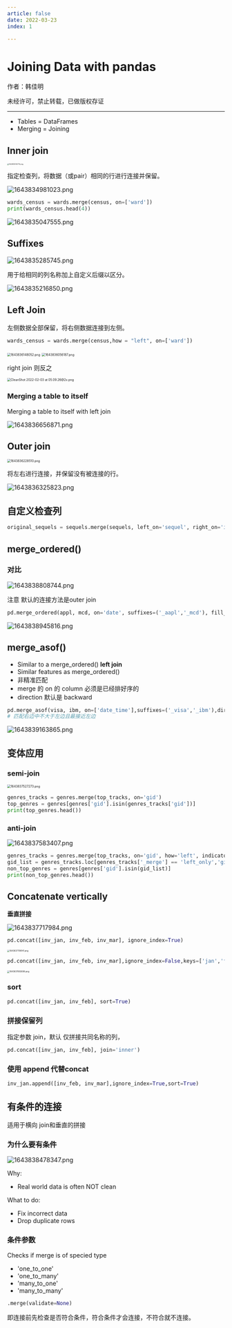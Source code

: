 ```yaml
---
article: false
date: 2022-03-23
index: 1

---
```


# Joining Data with pandas

作者：韩佳明

未经许可，禁止转载，已做版权存证

------

- Tables = DataFrames
- Merging = Joining

## Inner join

<img src="https://pic.hanjiaming.com.cn/2022/02/03/443f1ec136655.png" alt="1643835100715.png" style="zoom: 25%;" />

指定检查列，将数据（或pair）相同的行进行连接并保留。

![1643834981023.png](https://pic.hanjiaming.com.cn/2022/02/03/812d4308c5135.png)

```python
wards_census = wards.merge(census, on=['ward'])
print(wards_census.head(4))
```

![1643835047555.png](https://pic.hanjiaming.com.cn/2022/02/03/69b14c0e2ed60.png)

## Suffixes

![1643835285745.png](https://pic.hanjiaming.com.cn/2022/02/03/840fac9cdcc80.png)

用于给相同的列名称加上自定义后缀以区分。

![1643835216850.png](https://pic.hanjiaming.com.cn/2022/02/03/aacae5f5bb6c0.png)

## Left Join

左侧数据全部保留，将右侧数据连接到左侧。

```python
wards_census = wards.merge(census,how = "left", on=['ward'])
```

<img src="https://pic.hanjiaming.com.cn/2022/02/03/1333c517c6827.png" alt="1643836148052.png" style="zoom:50%;" />

<img src="https://pic.hanjiaming.com.cn/2022/02/03/21ad295fc8b2d.png" alt="1643836056187.png" style="zoom:50%;" />

right join 则反之

<img src="https://pic.hanjiaming.com.cn/2022/02/03/e0f3a698c0247.png" alt="CleanShot 2022-02-03 at 05.09.26@2x.png" style="zoom:50%;" />

### Merging a table to itself

Merging a table to itself with left join

![1643836656871.png](https://pic.hanjiaming.com.cn/2022/02/03/446fffe656d0c.png)

## Outer join

<img src="https://pic.hanjiaming.com.cn/2022/02/03/fdc2972e2480f.png" alt="1643836228510.png" style="zoom:50%;" />

将左右进行连接，并保留没有被连接的行。

![1643836325823.png](https://pic.hanjiaming.com.cn/2022/02/03/f1bf80262bc7a.png)

## 自定义检查列

```python
original_sequels = sequels.merge(sequels, left_on='sequel', right_on='id', suffixes=('_org','_seq'))
```

## merge_ordered()

### 对比

![1643838808744.png](https://pic.hanjiaming.com.cn/2022/02/03/5c5964f95ec59.png)

注意 默认的连接方法是outer join

```python
pd.merge_ordered(appl, mcd, on='date', suffixes=('_aapl','_mcd'), fill_method='ffill') # 指定空数据是用前一个值
```

![1643838945816.png](https://pic.hanjiaming.com.cn/2022/02/03/c0f11351a6077.png)

## merge_asof()

- Similar to a merge_ordered() **left join**
- Similar features as merge_ordered()
- 非精准匹配
- merge 的 on 的 column 必须是已经排好序的
- direction 默认是 backward

```python
pd.merge_asof(visa, ibm, on=['date_time'],suffixes=('_visa','_ibm'),direction='forward')
# 匹配右边中不大于左边且最接近左边
```

![1643839163865.png](https://pic.hanjiaming.com.cn/2022/02/03/cd870c6068163.png)

## 变体应用

### semi-join

<img src="https://pic.hanjiaming.com.cn/2022/02/03/16a6c08f7cbee.png" alt="1643837527273.png" style="zoom:50%;" />

```python
genres_tracks = genres.merge(top_tracks, on='gid')
top_genres = genres[genres['gid'].isin(genres_tracks['gid'])]
print(top_genres.head())
```

### anti-join

![1643837583407.png](https://pic.hanjiaming.com.cn/2022/02/03/3b788bbdaa1c9.png)

```python
genres_tracks = genres.merge(top_tracks, on='gid', how='left', indicator=True)
gid_list = genres_tracks.loc[genres_tracks['_merge'] == 'left_only','gid']
non_top_genres = genres[genres['gid'].isin(gid_list)]
print(non_top_genres.head())
```

## Concatenate vertically

**垂直拼接**

![1643837717984.png](https://pic.hanjiaming.com.cn/2022/02/03/3a50db8e6e9f1.png)

```python
pd.concat([inv_jan, inv_feb, inv_mar], ignore_index=True)
```

<img src="https://pic.hanjiaming.com.cn/2022/02/03/1aeace29d36cf.png" alt="1643837798141.png" style="zoom:33%;" />

```python
pd.concat([inv_jan, inv_feb, inv_mar],ignore_index=False,keys=['jan','feb','mar'])
```

<img src="https://pic.hanjiaming.com.cn/2022/02/03/d556e8076db72.png" alt="1643837892698.png" style="zoom:33%;" />

### sort

```python
pd.concat([inv_jan, inv_feb], sort=True)
```

### 拼接保留列

指定参数 join，默认 仅拼接共同名称的列，

```python
pd.concat([inv_jan, inv_feb], join='inner')
```

### 使用 append 代替concat

```python
inv_jan.append([inv_feb, inv_mar],ignore_index=True,sort=True)
```

## 有条件的连接

适用于横向 join和垂直的拼接

### 为什么要有条件

![1643838478347.png](https://pic.hanjiaming.com.cn/2022/02/03/f4aaf381ef6e3.png)

Why: 

- Real world data is often NOT clean

What to do:

- Fix incorrect data
- Drop duplicate rows

### 条件参数

Checks if merge is of specied type

- 'one_to_one'
- 'one_to_many'
- 'many_to_one'
- 'many_to_many'

```python
.merge(validate=None) 
```

即连接前先检查是否符合条件，符合条件才会连接，不符合就不连接。